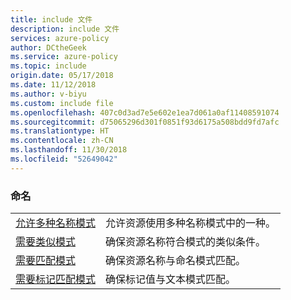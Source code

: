 ```yaml
---
title: include 文件
description: include 文件
services: azure-policy
author: DCtheGeek
ms.service: azure-policy
ms.topic: include
origin.date: 05/17/2018
ms.date: 11/12/2018
ms.author: v-biyu
ms.custom: include file
ms.openlocfilehash: 407c0d3ad7e5e602e1ea7d061a0af11408591074
ms.sourcegitcommit: d75065296d301f0851f93d6175a508bdd9fd7afc
ms.translationtype: HT
ms.contentlocale: zh-CN
ms.lasthandoff: 11/30/2018
ms.locfileid: "52649042"
---
```

### <a name="naming"></a>命名

|  |  |
|---------|---------|
| [允许多种名称模式](../articles/governance/policy/samples/allow-multiple-name-patterns.md) | 允许资源使用多种名称模式中的一种。 |
| [需要类似模式](../articles/governance/policy/samples/enforce-like-pattern.md) | 确保资源名称符合模式的类似条件。 |
| [需要匹配模式](../articles/governance/policy/samples/enforce-match-pattern.md) | 确保资源名称与命名模式匹配。 |
| [需要标记匹配模式](../articles/governance/policy/samples/enforce-tag-match-pattern.md) | 确保标记值与文本模式匹配。 |